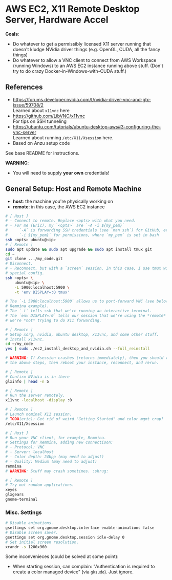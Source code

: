 # AWS EC2, X11 Remote Desktop Server, Hardware Accel

**Goals**:

- Do whatever to get a permissibly licensed X11 server running that
doesn't kludge NVidia driver things (e.g. OpenGL, CUDA, all the fancy things)
- Do whatever to allow a VNC client to connect from AWS Workspace (running Windows) to an AWS EC2 instance running above stuff. (Don't try to do crazy Docker-in-Windows-with-CUDA stuff.)

## References

- <https://forums.developer.nvidia.com/t/nvidia-driver-vnc-and-glx-issue/59708/2> <br/>
  Learned about `x11vnc` here
- <https://github.com/LibVNC/x11vnc> <br/>
  For tips on SSH tunneling
- <https://ubuntu.com/tutorials/ubuntu-desktop-aws#3-configuring-the-vnc-server> <br/>
  Learned about running `/etc/X11/Xsession` here.
- Based on Anzu setup code

See base README for instructions.

**WARNING**:

* You will need to supply **your own** credentials!

## General Setup: Host and Remote Machine

* **host**: the machine you're physically working on
* **remote**: in this case, the AWS EC2 instance

```sh
# [ Host ]
# - Connect to remote. Replace <opts> with what you need.
# - For me (Eric), my `<opts>` are `-A -i ${my_pem}`
#     `-A` is forwarding SSH credentials (see `man ssh`) for GitHub, etc.
#     `-i ${my_pem}` for permissions, where `my_pem` is set in bash
ssh <opts> ubuntu@<ip>
# [ Remote ]
sudo apt update && sudo apt upgrade && sudo apt install tmux git
cd ~
git clone .../my_code.git
# Disonnect.
# - Reconnect, but with a `screen` session. In this case, I use tmux with some
# special config.
ssh <opts> \
    ubuntu@<ip> \
    -L 5900:localhost:5900 \
    -t 'env DISPLAY=:0 tmux'

# The `-L 5900:localhost:5900` allows us to port-forward VNC (see below for
# Remmina example).
# The `-t` tells ssh that we're running an interactive terminal.
# The `env DISPLAY=:0` tells our session that we're using the *remote* display;
# we're *not* trying to do X11 forwarding.

# [ Remote ]
# Setup xorg, nvidia, ubuntu desktop, x11vnc, and some other stuff.
# Install x11vnc.
cd ~/my_code
yes | sudo ./ec2_install_desktop_and_nvidia.sh --full_reinstall

# WARNING: If Xsession crashes (returns immediately), then you should re-run
# the above steps, then reboot your instance, reconnect, and rerun.

# [ Remote ]
# Confirm NVidia is in there
glxinfo | head -n 5

# [ Remote ]
# Run the server remotely.
x11vnc -localhost -display :0

# [ Remote ]
# Launch nominal X11 session.
# TODO(eric): Get rid of weird "Getting Started" and color mgmt crap?
/etc/X11/Xsession

# [ Host ]
# Run your VNC client, for example, Remmina.
# Settings for Remmina, adding new connectioon:
# - Protocol: VNC
# - Server: localhost
# - Color depth: 24bpp (may need to adjust)
# - Quality: Medium (may need to adjust)
remmina
# WARNING: Stuff may crash sometimes. :shrug:

# [ Remote ]
# Try out random applications.
xeyes
glxgears
gnome-terminal
```

### Misc. Settings

```sh
# Disable animations.
gsettings set org.gnome.desktop.interface enable-animations false
# Disable screen saver.
gsettings set org.gnome.desktop.session idle-delay 0
# Set initial screen resolution.
xrandr -s 1280x960
```

Some inconvenieces (could be solved at some point):

- When starting session, can complain:
  "Authentication is required to create a color managed device" (via `gksudo`).
  Just ignore.
